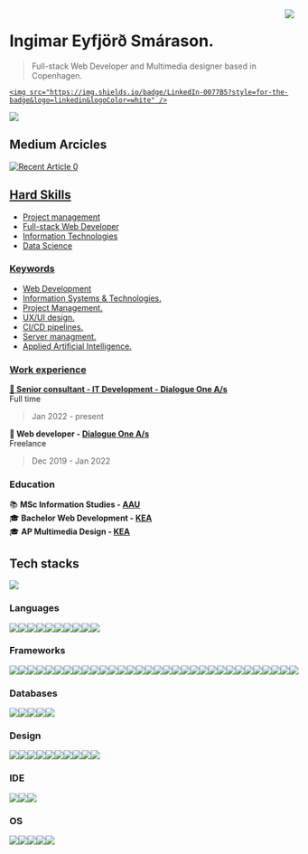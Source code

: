 <img align="right" class="img" src="https://github-readme-stats.vercel.app/api?username=ingimar-eyfjord&show_icons=true&theme=radical" />

# Ingimar Eyfjörð Smárason.

> Full-stack Web Developer and Multimedia designer based in Copenhagen.
> <a href="https://www.linkedin.com/in/ingimareyfjord">

    <img src="https://img.shields.io/badge/LinkedIn-0077B5?style=for-the-badge&logo=linkedin&logoColor=white" />

</a>
<a href="mailto:ingimareys93@gmail.com">
    <img src="https://img.shields.io/badge/Gmail-D14836?style=for-the-badge&logo=gmail&logoColor=white" />
</a>

## Medium Arcicles

<a target="_blank" href="https://github-readme-medium-recent-article.vercel.app/medium/@ingimareys93/0"><img src="https://github-readme-medium-recent-article.vercel.app/medium/@ingimareys93/0" alt="Recent Article 0">

## Hard Skills

- Project management
- Full-stack Web Developer
- Information Technologies
- Data Science

### Keywords

- Web Development
- Information Systems & Technologies.
- Project Management.
- UX/UI design.
- CI/CD pipelines.
- Server managment.
- Applied Artificial Intelligence.

### Work experience

**💼 Senior consultant - IT Development - [Dialogue One A/s](https://dialogueone.com/)**<br>
Full time<br>

> Jan 2022 - present<br>

**💼 Web developer - [Dialogue One A/s](https://dialogueone.com/)**<br>
Freelance<br>

> Dec 2019 - Jan 2022

### Education

📚 **MSc Information Studies - [AAU](https://www.en.aau.dk/education/master/information-studies)**<br>
🎓 **Bachelor Web Development - [KEA](https://kea.dk/uddannelser/top-up/webudvikling)**<br>
🎓 **AP Multimedia Design - [KEA](https://kea.dk/uddannelser/erhvervsakademi/multimediedesigner)**

## Tech stacks

 <img class="img" src="https://github-readme-stats.vercel.app/api/top-langs/?username=ingimar-eyfjord&theme=radical&layout=compact" />

### Languages

 <div style="display: flex; align-items: flex-start;">
 <img src="https://img.shields.io/badge/CSS3-22272E?style=for-the-badge&logo=css3&logoColor=white" />
 <img src="https://img.shields.io/badge/HTML5-22272E?style=for-the-badge&logo=html5&logoColor=white" />
 <img src="https://img.shields.io/badge/JavaScript-22272E?style=for-the-badge&logo=javascript&logoColor=white" />
 <img src="https://img.shields.io/badge/json-22272E?style=for-the-badge&logo=json&logoColor=white" />
 <img src="https://img.shields.io/badge/LaTeX-22272E?style=for-the-badge&logo=LaTeX&logoColor=white" />
 <img src="https://img.shields.io/badge/PHP-22272E?style=for-the-badge&logo=php&logoColor=white" />
 <img src="https://img.shields.io/badge/Pug-22272E?style=for-the-badge&logo=pug&logoColor=white" />
 <img src="https://img.shields.io/badge/Python-22272E?style=for-the-badge&logo=python&logoColor=white" />
 <img src="https://img.shields.io/badge/TypeScript-22272E?style=for-the-badge&logo=typescript&logoColor=white" />
 <img src="https://img.shields.io/badge/TensorFlow-22272E?style=for-the-badge&logo=TensorFlow&logoColor=white" />
  </div>
 
  ### Frameworks
 
 <div style="display: flex; align-items: flex-start;">
 <img src="https://img.shields.io/badge/AngularJS-22272E?style=for-the-badge&logo=angularjs&logoColor=white " />
 <img src="https://img.shields.io/badge/Apache-22272E?style=for-the-badge&logo=Apache&logoColor=white" />
 <img src="https://img.shields.io/badge/Babel-22272E?style=for-the-badge&logo=babel&logoColor=white" />
 <img src="https://img.shields.io/badge/Bootstrap-22272E?style=for-the-badge&logo=bootstrap&logoColor=white" />
 <img src="https://img.shields.io/badge/Chart.js-22272E?style=for-the-badge&logo=chartdotjs&logoColor=white " />
 <img src="https://img.shields.io/badge/Composer-22272E?style=for-the-badge&logo=Composer&logoColor=white" /> 
 <img src="https://img.shields.io/badge/Docker-22272E?style=for-the-badge&logo=docker&logoColor=white " />
 <img src="https://img.shields.io/badge/Django-22272E?style=for-the-badge&logo=django&logoColor=white " />
 <img src="https://img.shields.io/badge/django%20rest-22272E?style=for-the-badge&logo=django&logoColor=white " />
 <img src="https://img.shields.io/badge/Express.js-22272E?style=for-the-badge&logo=express&logoColor=white " />
 <img src="https://img.shields.io/badge/firebase-22272E?style=for-the-badge&logo=firebase&logoColor=white " />
 <img src="https://img.shields.io/badge/Font_Awesome-22272E?style=for-the-badge&logo=fontawesome&logoColor=white" />
 <img src="https://img.shields.io/badge/jQuery-22272E?style=for-the-badge&logo=jquery&logoColor=white " />
 <img src="https://img.shields.io/badge/Jupyter-22272E.svg?&style=for-the-badge&logo=Jupyter&logoColor=white " />
 <img src="https://img.shields.io/badge/JWT-22272E?style=for-the-badge&logo=JSON%20web%20tokens&logoColor=white " />
 <img src="https://img.shields.io/badge/Markdown-22272E?style=for-the-badge&logo=markdown&logoColor=white " />
 <img src="https://img.shields.io/badge/Material%20UI-22272E?style=for-the-badge&logo=mui&logoColor=white " />
 <img src="https://img.shields.io/badge/material%20design-22272E?style=for-the-badge&logo=material%20design&logoColor=white " />
 <img src="https://img.shields.io/badge/Microsoft-22272E?style=for-the-badge&logo=microsoft&logoColor=white" />
 <img src="https://img.shields.io/badge/Nginx-22272E?style=for-the-badge&logo=nginx&logoColor=white " />
 <img src="https://img.shields.io/badge/Node.js-22272E?style=for-the-badge&logo=nodedotjs&logoColor=white " />
 <img src="https://img.shields.io/badge/npm-22272E?style=for-the-badge&logo=npm&logoColor=white" />
 <img src="https://img.shields.io/badge/Postman-22272E?style=for-the-badge&logo=Postman&logoColor=white" />
 <img src="https://img.shields.io/badge/React-22272E?style=for-the-badge&logo=react&logoColor=white" />
 <img src="https://img.shields.io/badge/React_Router-22272E?style=for-the-badge&logo=react-router&logoColor=white" />
 <img src="https://img.shields.io/badge/redis-22272E.svg?&style=for-the-badge&logo=redis&logoColor=white" />
 <img src="https://img.shields.io/badge/Redux-22272E?style=for-the-badge&logo=redux&logoColor=white" />
 <img src="https://img.shields.io/badge/Sass-22272E?style=for-the-badge&logo=sass&logoColor=white" />
 <img src="https://img.shields.io/badge/Webpack-22272E?style=for-the-badge&logo=Webpack&logoColor=whitehttps://img.shields.io/badge/Babel-22272E?style=for-the-badge&logo=babel&logoColor=white" />
 <img src="https://img.shields.io/badge/Yarn-22272E?style=for-the-badge&logo=yarn&logoColor=white" />
 <img src="https://img.shields.io/badge/Xampp-22272E?style=for-the-badge&logo=xampp&logoColor=white" />
 <img src="https://img.shields.io/badge/Sequelize-22272E?style=for-the-badge&logo=Sequelize&logoColor=white" />
  </div>
 
 
  ### Databases
  <div style="display: flex; align-items: flex-start;">
 <img src="https://img.shields.io/badge/MySQL-22272E?style=for-the-badge&logo=mysql&logoColor=white" />
  <img src="https://img.shields.io/badge/SQLite-22272E?style=for-the-badge&logo=sqlite&logoColor=white" />
  <img src="https://img.shields.io/badge/redis-%2322272E.svg?&style=for-the-badge&logo=redis&logoColor=white" />
 <img src="https://img.shields.io/badge/PostgreSQL-22272E?style=for-the-badge&logo=postgresql&logoColor=white" />
  <img src="https://img.shields.io/badge/MariaDB-22272E?style=for-the-badge&logo=mariadb&logoColor=white" />
  </div>

### Design

  <div style="display: flex; align-items: flex-start;">
  <img src="https://img.shields.io/badge/Adobe%20XD-22272E?style=for-the-badge&logo=Adobe%20XD&logoColor=white" />
  <img src="https://img.shields.io/badge/Figma-22272E?style=for-the-badge&logo=figma&logoColor=white" />
  <img src="https://img.shields.io/badge/gimp-22272E?style=for-the-badge&logo=gimp&logoColor=white" />
  <img src="https://img.shields.io/badge/Adobe%20Photoshop-22272E?style=for-the-badge&logo=Adobe%20Photoshop&logoColor=white " />
  <img src="https://img.shields.io/badge/Adobe%20Lightroom-22272E?style=for-the-badge&logo=Adobe%20Lightroom&logoColor=white" />
  <img src="https://img.shields.io/badge/Adobe%20InDesign-22272E?style=for-the-badge&logo=Adobe%20InDesign&logoColor=white" />
  <img src="https://img.shields.io/badge/Adobe%20Premiere%20Pro-22272E?style=for-the-badge&logo=Adobe%20Premiere%20Pro&logoColor=white" />
  <img src="https://img.shields.io/badge/Adobe%20Illustrator-22272E?style=for-the-badge&logo=adobe%20illustrator&logoColor=white" />
  <img src="https://img.shields.io/badge/Adobe%20Creative%20Cloud-22272E?style=for-the-badge&logo=Adobe%20Creative%20Cloud&logoColor=white " />
  <img src="https://img.shields.io/badge/Adobe%20after%20affects-22272E?style=for-the-badge&logo=Adobe%20after%20effects&logoColor=white" />
   </div>
    
### IDE
      
  <div style="display: flex; align-items: flex-start;">
 <img src="https://img.shields.io/badge/VIM-22272E.svg?&style=for-the-badge&logo=vim&logoColor=white" />
 <img src="https://img.shields.io/badge/Visual_Studio-22272E?style=for-the-badge&logo=visual%20studio&logoColor=white" />
 <img src="https://img.shields.io/badge/Visual_Studio_Code-22272E?style=for-the-badge&logo=visual%20studio%20code&logoColor=white" />
  </div>
     
### OS
      
  <div style="display: flex; align-items: flex-start;">
 <img src="https://img.shields.io/badge/Alpine_Linux-22272E?style=for-the-badge&logo=alpine-linux&logoColor=white" />
 <img src="https://img.shields.io/badge/Linux-22272E?style=for-the-badge&logo=linux&logoColor=white" />
 <img src="https://img.shields.io/badge/mac%20os-22272E?style=for-the-badge&logo=apple&logoColor=white" />
 <img src="https://img.shields.io/badge/Ubuntu-22272E?style=for-the-badge&logo=ubuntu&logoColor=white" />
 <img src="https://img.shields.io/badge/Windows-22272E?style=for-the-badge&logo=windows&logoColor=white" />
</div>
